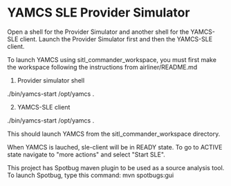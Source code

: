 # YAMCS SLE Provider Simulator

Open a shell for the Provider Simulator and another shell for the YAMCS-SLE client. Launch the Provider Simulator first and then the YAMCS-SLE client. 

To launch YAMCS using sitl_commander_workspace, you must first make the workspace following the instructions from airliner/README.md

1. Provider simulator shell

 ./bin/yamcs-start /opt/yamcs .
 
 2. YAMCS-SLE client
 
 ./bin/yamcs-start /opt/yamcs .

This should launch YAMCS from the sitl_commander_workspace directory. 

When YAMCS is lauched, sle-client will be in READY state. To go to ACTIVE state navigate to "more actions" and select "Start SLE". 

This project has Spotbug maven plugin to be used as a source analysis tool. To launch Spotbug, type this command: mvn spotbugs:gui
